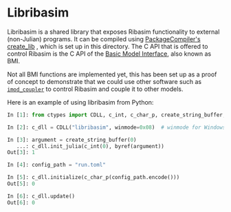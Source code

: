 # Libribasim

Libribasim is a shared library that exposes Ribasim functionality to external (non-Julian)
programs. It can be compiled using [PackageCompiler's
create_lib](https://julialang.github.io/PackageCompiler.jl/stable/libs.html) , which is set
up in this directory. The C API that is offered to control Ribasim is the C API of the [Basic
Model Interface](https://bmi.readthedocs.io/en/latest/), also known as BMI.

Not all BMI functions are implemented yet, this has been set up as a proof of concept to
demonstrate that we could use other software such as
[`imod_coupler`](https://github.com/Deltares/imod_coupler) to control Ribasim and couple it to
other models.

Here is an example of using libribasim from Python:

```python
In [1]: from ctypes import CDLL, c_int, c_char_p, create_string_buffer, byref

In [2]: c_dll = CDLL("libribasim", winmode=0x08)  # winmode for Windows

In [3]: argument = create_string_buffer(0)
   ...: c_dll.init_julia(c_int(0), byref(argument))
Out[3]: 1

In [4]: config_path = "run.toml"

In [5]: c_dll.initialize(c_char_p(config_path.encode()))
Out[5]: 0

In [6]: c_dll.update()
Out[6]: 0
```
